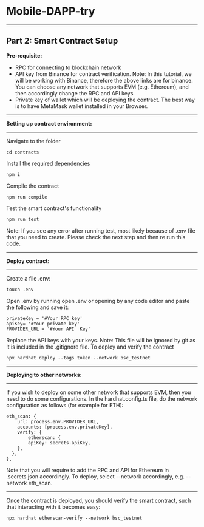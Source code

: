 # Mobile-DAPP-try
***
## Part 2: Smart Contract Setup
**Pre-requisite:**
* RPC for connecting to blockchain network
* API key from Binance for contract verification. Note: In this tutorial, we will be working with Binance, therefore the above links are for binance. You can choose any network that supports EVM (e.g. Ethereum), and then accordingly change the RPC and API keys
* Private key of wallet which will be deploying the contract. The best way is to have MetaMask wallet installed in your Browser.
***
**Setting up contract environment:**
***
Navigate to the folder
```
cd contracts
```
Install the required dependencies
```
npm i
```
Compile the contract
```
npm run compile
```
Test the smart contract's functionality
```
npm run test
```
Note: If you see any error after running test, most likely because of .env file that you need to create. Please check the next step and then re run this code.
***
**Deploy contract:**
***
Create a file .env:
```
touch .env
```
Open .env by running open .env or opening by any code editor and paste the following and save it:
```
privateKey = '#Your RPC key'
apiKey= '#Your private key'
PROVIDER_URL = '#Your API  Key'
```
Replace the API keys with your keys. Note: This file will be ignored by git as it is included in the .gitignore file.
To deploy and verify the contract
```
npx hardhat deploy --tags token --network bsc_testnet
```
***
**Deploying to other networks:**
***
If you wish to deploy on some other network that supports EVM, then you need to do some configurations.
In the hardhat.config.ts file, do the network configuration as follows (for example for ETH):
```
eth_scan: {
    url: process.env.PROVIDER_URL,
    accounts: [process.env.privateKey],
    verify: {
        etherscan: {
        apiKey: secrets.apiKey,
    },
  },
},
```
Note that you will require to add the RPC and API for Ethereum in .secrets.json accordingly.
To deploy, select --network accordingly, e.g. --network eth_scan.
***
Once the contract is deployed, you should verify the smart contract, such that interacting with it becomes easy:
```
npx hardhat etherscan-verify --network bsc_testnet
```
